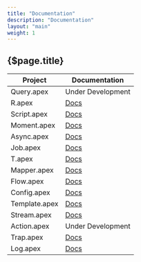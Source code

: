 ```yaml
---
title: "Documentation"
description: "Documentation"
layout: "main"
weight: 1
---
```


## {$page.title}

| Project | Documentation |
| ------- | ------------- |
| Query.apex | Under Development |
| R.apex | <a href="/" onclick="location.assign('/r-apex')">Docs</a> |
| Script.apex | <a href="/" onclick="location.assign('/script-apex')">Docs</a> |
| Moment.apex | <a href="/" onclick="location.assign('/moment-apex')">Docs</a> |
| Async.apex | <a href="/" onclick="location.assign('/async-apex')">Docs</a> |
| Job.apex | <a href="/" onclick="location.assign('/job-apex')">Docs</a> |
| T.apex | <a href="/" onclick="location.assign('/t-apex')">Docs</a> |
| Mapper.apex | <a href="/" onclick="location.assign('/mapper-apex')">Docs</a> |
| Flow.apex | <a href="/" onclick="location.assign('/flow-apex')">Docs</a> |
| Config.apex | <a href="/" onclick="location.assign('/config-apex')">Docs</a> |
| Template.apex | <a href="/" onclick="location.assign('/template-apex')">Docs</a> |
| Stream.apex | <a href="/" onclick="location.assign('/stream-apex')">Docs</a> |
| Action.apex | Under Development |
| Trap.apex | <a href="/" onclick="location.assign('/trap-apex')">Docs</a> |
| Log.apex | <a href="/" onclick="location.assign('/log-apex')">Docs</a> |
